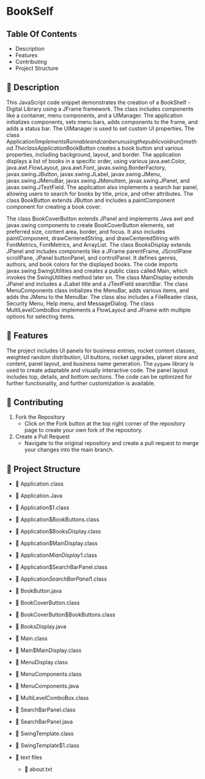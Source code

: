 # BookSelf

## Table Of Contents
- Description
- Features
- Contributing
- Project Structure

## 📖 Description
This JavaScript code snippet demonstrates the creation of a BookShelf - Digital Library using a JFrame framework. The class includes components like a container, menu components, and a UIManager. The application initializes components, sets menu bars, adds components to the frame, and adds a status bar. The UIManager is used to set custom UI properties. The class Application$1 implements Runnable and can be run using the public void run() method. The class Application$BookButton creates a book button and various properties, including background, layout, and border. The application displays a list of books in a specific order, using various java.awt.Color, java.awt.FlowLayout, java.awt.Font, javax.swing.BorderFactory, javax.swing.JButton, javax.swing.JLabel, javax.swing.JMenu, javax.swing.JMenuBar, javax.swing.JMenuItem, javax.swing.JPanel, and javax.swing.JTextField. The application also implements a search bar panel, allowing users to search for books by title, price, and other attributes. The class BookButton extends JButton and includes a paintComponent component for creating a book cover.

The class BookCoverButton extends JPanel and implements Java awt and javax.swing components to create BookCoverButton elements, set preferred size, content area, border, and focus. It also includes paintComponent, drawCenteredString, and drawCenteredString with FontMetrics, FontMetrics, and ArrayList. The class BooksDisplay extends JPanel and includes components like a JFrame parentFrame, JScrollPane scrollPane, JPanel buttonPanel, and controlPanel. It defines genres, authors, and book colors for the displayed books. The code imports javax.swing.SwingUtilities and creates a public class called Main, which invokes the SwingUtilities method later on. The class MainDisplay extends JPanel and includes a JLabel title and a JTextField searchBar. The class MenuComponents class initializes the MenuBar, adds various items, and adds the JMenu to the MenuBar. The class also includes a FileReader class, Security Menu, Help menu, and MessageDialog. The class MultiLevelComboBox implements a FlowLayout and JFrame with multiple options for selecting items.

## 🚀 Features
The project includes UI panels for business entries, rocket content classes, weighted random distribution, UI buttons, rocket upgrades, planet store and content, panel layout, and business name generation. The `pygame` library is used to create adaptable and visually interactive code. The panel layout includes top, details, and bottom sections. The code can be optimized for further functionality, and further customization is available.

## 🤝 Contributing
1. Fork the Repository
    - Click on the Fork button at the top right corner of the repository page to create your own fork of the repository.
2. Create a Pull Request
    - Navigate to the original repository and create a pull request to merge your changes into the main branch.

## 📂 Project Structure
  - 📄 Application.class
  - 📄 Application.Java
  - 📄 Application$1.class
  - 📄 Application$BookButtons.class
  - 📄 Application$BooksDisplay.class
  - 📄 Application$MainDisplay.class
  - 📄 Application$MianDisplay$1.class
  - 📄 Application$SearchBarPanel.class
  - 📄 Application$SearchBarPanel$1.class
  - 📄 BookButton.java
  - 📄 BookCoverButton.class
  - 📄 BookCoverButton$BookButtons.class
  - 📄 BooksDisplay.java
  - 📄 Main.class
  - 📄 Main$MainDisplay.class
  - 📄 MenuDisplay.class
  - 📄 MenuComponents.class
  - 📄 MenuComponents.java
  - 📄 MultiLevelComboBox.class
  - 📄 SearchBarPanel.class
  - 📄 SearchBarPanel.java
  - 📄 SwingTemplate.class
  - 📄 SwingTemplate$1.class
    
  - 📂 text files
    - 📄 about.txt
